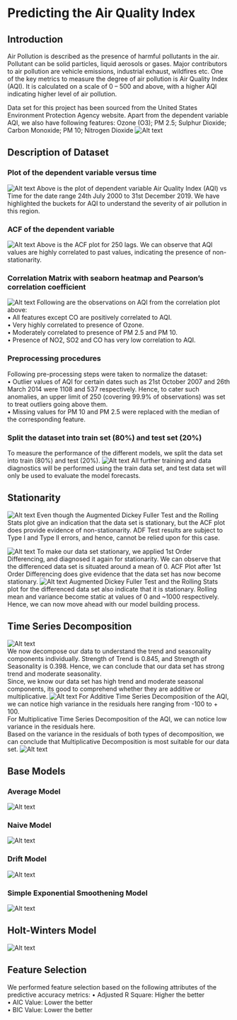 # Predicting the Air Quality Index 

## Introduction

Air Pollution is described as the presence of harmful pollutants in the air. Pollutant can be solid particles, liquid aerosols or gases. Major contributors to air pollution are vehicle emissions, industrial exhaust, wildfires etc.
One of the key metrics to measure the degree of air pollution is Air Quality Index (AQI). It is calculated on a scale of 0 – 500 and above, with a higher AQI indicating higher level of air pollution.

Data set for this project has been sourced from the United States Environment Protection Agency website.
Apart from the dependent variable AQI, we also have following features:
Ozone (O3); PM 2.5; Sulphur Dioxide; Carbon Monoxide; PM 10; Nitrogen Dioxide
![Alt text](/assets/plots/Introduction.png?raw=true "")

## Description of Dataset
### Plot of the dependent variable versus time
![Alt text](/assets/plots/Description_1.png?raw=true "")
Above is the plot of dependent variable Air Quality Index (AQI) vs Time for the date range 24th July 2000 to 31st December 2019. We have highlighted the buckets for AQI to understand the severity of air pollution in this region.

### ACF of the dependent variable
![Alt text](/assets/plots/ACF_AQI.png?raw=true "")
Above is the ACF plot for 250 lags. We can observe that AQI values are highly correlated to past values, indicating the presence of non-stationarity.

### Correlation Matrix with seaborn heatmap and Pearson’s correlation coefficient
![Alt text](/assets/plots/CorrPlot.png?raw=true "")
Following are the observations on AQI from the correlation plot above:  
• All features except CO are positively correlated to AQI.  
• Very highly correlated to presence of Ozone.  
• Moderately correlated to presence of PM 2.5 and PM 10.  
• Presence of NO2, SO2 and CO has very low correlation to AQI.  

### Preprocessing procedures
Following pre-processing steps were taken to normalize the dataset:  
• Outlier values of AQI for certain dates such as 21st October 2007 and 26th March 2014 were 1108 and 537 respectively. Hence, to cater such anomalies, an upper
limit of 250 (covering 99.9% of observations) was set to treat outliers going above them.  
• Missing values for PM 10 and PM 2.5 were replaced with the median of the corresponding feature.  

### Split the dataset into train set (80%) and test set (20%)
To measure the performance of the different models, we split the data set into train (80%) and test (20%).
![Alt text](/assets/plots/Description_2.png?raw=true "")
All further training and data diagnostics will be performed using the train data set, and test data set will only be used to evaluate the model forecasts.

## Stationarity
![Alt text](/assets/plots/Stationarity_1.png?raw=true "")
Even though the Augmented Dickey Fuller Test and the Rolling Stats plot give an indication that the data set is stationary, but the ACF plot does provide evidence of non-stationarity. ADF Test results are subject to Type I and Type II errors, and hence, cannot be relied upon for this case.

![Alt text](/assets/plots/Stationarity_2.png?raw=true "")
To make our data set stationary, we applied 1st Order Differencing, and diagnosed it again for stationarity. We can observe that the differenced data set is situated around a mean of 0. ACF Plot after 1st Order Differencing does give evidence that the data set has now become stationary. 
![Alt text](/assets/plots/Stationarity_3.png?raw=true "")
Augmented Dickey Fuller Test and the Rolling Stats plot for the differenced data set also indicate that it is stationary. Rolling mean and variance become static at values of 0 and ~1000 respectively. Hence, we can now move ahead with our model building process.

## Time Series Decomposition
![Alt text](/assets/plots/STL_AQI.png?raw=true "")    
We now decompose our data to understand the trend and seasonality components individually. Strength of Trend is 0.845, and Strength of Seasonality is 0.398. Hence, we can conclude that our data set has strong trend and moderate seasonality.  
Since, we know our data set has high trend and moderate seasonal components, its good to comprehend whether they are additive or multiplicative.
![Alt text](/assets/plots/STL_2.png?raw=true "")
For Additive Time Series Decomposition of the AQI, we can notice high variance in the residuals here ranging from -100 to + 100.  
For Multiplicative Time Series Decomposition of the AQI, we can notice low variance in the residuals here.  
Based on the variance in the residuals of both types of decomposition, we can conclude that Multiplicative Decomposition is most suitable for our data set.
![Alt text](/assets/plots/STL_3.png?raw=true "")

## Base Models
### Average Model
![Alt text](/assets/plots/AVG.png?raw=true "") 

### Naive Model
![Alt text](/assets/plots/Naive.png?raw=true "")   

### Drift Model
![Alt text](/assets/plots/Drift.png?raw=true "")

### Simple Exponential Smoothening Model
![Alt text](/assets/plots/SES.png?raw=true "")

## Holt-Winters Model
![Alt text](/assets/plots/HW.png?raw=true "")

## Feature Selection
We performed feature selection based on the following attributes of the predictive accuracy metrics:
• Adjusted R Square: Higher the better   
• AIC Value: Lower the better    
• BIC Value: Lower the better    



